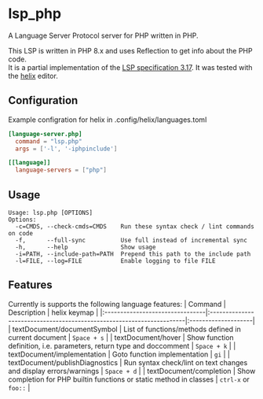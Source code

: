 # lsp_php
A Language Server Protocol server for PHP written in PHP.

This LSP is written in PHP 8.x and uses Reflection to get info about the PHP code.\
It is a partial implementation of the [LSP specification 3.17](https://microsoft.github.io/language-server-protocol/specifications/lsp/3.17/specification/).
It was tested with the [helix](https://helix-editor.com) editor.

## Configuration
Example configration for helix in .config/helix/languages.toml
```toml
[language-server.php]
  command = "lsp.php"
  args = ['-l', '-iphpinclude']

[[language]]
  language-servers = ["php"]
```

## Usage
```
Usage: lsp.php [OPTIONS]
Options:
  -c=CMDS, --check-cmds=CMDS    Run these syntax check / lint commands on code
  -f,      --full-sync          Use full instead of incremental sync
  -h,      --help               Show usage
  -i=PATH, --include-path=PATH  Prepend this path to the include path
  -l=FILE, --log=FILE           Enable logging to file FILE
```

## Features
Currently is supports the following language features:
| Command                         | Description                                                           | helix keymap        |
|:--------------------------------|:----------------------------------------------------------------------|:--------------------|
| textDocument/documentSymbol     | List of functions/methods defined in current document                 | `Space + s`         |
| textDocument/hover              | Show function definition, i.e. parameters, return type and doccomment | `Space + k`         |
| textDocument/implementation     | Goto function implementation                                          | `gi`                |
| textDocument/publishDiagnostics | Run syntax check/lint on text changes and display errors/warnings     | `Space + d`         |
| textDocument/completion         | Show completion for PHP builtin functions or static method in classes | `ctrl-x` or `foo::` |
